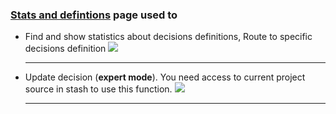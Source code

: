 ### [Stats and defintions](#/decisiondefinitions) page used to

- Find and show statistics about decisions definitions, Route to specific decisions definition
  ![](help/decision_definitions.gif)

  ***

* Update decision (**expert mode**). You need access to current project source in stash to use this function.
  ![](help/decision_update.gif)

  ---
